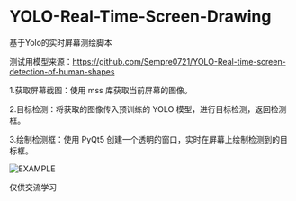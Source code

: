 # YOLO-Real-Time-Screen-Drawing
基于Yolo的实时屏幕测绘脚本

测试用模型来源：https://github.com/Sempre0721/YOLO-Real-time-screen-detection-of-human-shapes

1.获取屏幕截图：使用 mss 库获取当前屏幕的图像。

2.目标检测：将获取的图像传入预训练的 YOLO 模型，进行目标检测，返回检测框。

3.绘制检测框：使用 PyQt5 创建一个透明的窗口，实时在屏幕上绘制检测到的目标框。

![EXAMPLE](https://raw.githubusercontent.com/Yoelns/YOLO-Real-time-Screen-Drawing/refs/heads/main/example.png)

仅供交流学习
